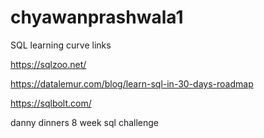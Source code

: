 # chyawanprashwala1
SQL learning curve 
links 

https://sqlzoo.net/

https://datalemur.com/blog/learn-sql-in-30-days-roadmap 

https://sqlbolt.com/ 

danny dinners 8 week sql challenge 
